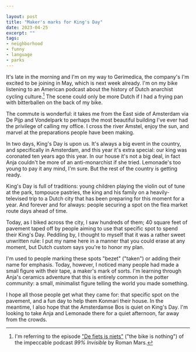 ```yaml
---

layout: post
title: "Maker's marks for King's Day"
date: 2023-04-25
excerpt: ""
tags:
- neighborhood
- funny
- language
- parks
---
```

It's late in the morning and I'm on my way to Gerimedica, the company's I'm excited to be joining in May, which is next week already. I'm on my bike listening to an American podcast about the history of Dutch anarchist cycling culture.[^1] The scene could only be more Dutch if I had a frying pan with bitterballen on the back of my bike. 

The commute is wonderful: it takes me from the East side of Amsterdam via De Pijp and Vondelpark to perhaps the most beautiful building I've ever had the privilege of calling my office. I cross the river Amstel, enjoy the sun, and marvel at the preparations people have been making.

In two days, King's Day is upon us. It's always a big event in the country, and specifically in Amsterdam, and this year it's extra special: our king was coronated ten years ago this year. In our house it's not a big deal, in fact Anja couldn't be more of an anti-monarchist if she tried. Lemonade's too young to pay it any mind, I'm sure. But the rest of the country is getting ready.

King's Day is full of traditions: young children playing the violin out of tune at the park, tompouce pastries, the king and his family on a heavily-televised trip to a Dutch city that has been preparing for this moment for a year. And forever and for always: people securing a spot on the flea market route days ahead of time. 

Today, as I biked across the city, I saw hundreds of them; 40 square feet of pavement taped off by people aiming to use that specific spot to spend their King's Day. Peddling by, I thought to myself that it was a rather sweet unwritten rule: I put my name here in a manner that you could erase at any moment, but Dutch custom says you're to honor my plan. 

I'm used to people marking these spots "bezet" ("taken") or adding their name for emphasis. Today, however, I noticed many people had made a small figure with their tape, a maker's mark of sorts. I'm learning through Anja's ceramics adventure that this is entirely common in the potter community: a small, minimalist figure telling the world you made something.

I hope all those people get what they came for: that specific spot on the pavement, and a fun day to help them Konmari their house. In the meantime, I also hope that the Amsterdamse Bos is quiet on King's Day. I'm looking to take Anja and Lemonade there for a quiet afternoon, far away from the crowds.

[^1]: I'm referring to the episode ["De fiets is niets"](https://99percentinvisible.org/episode/de-fiets-is-niets/) ("the bike is nothing") of the impeccable podcast _99% Invisible_ by Roman Mars. 